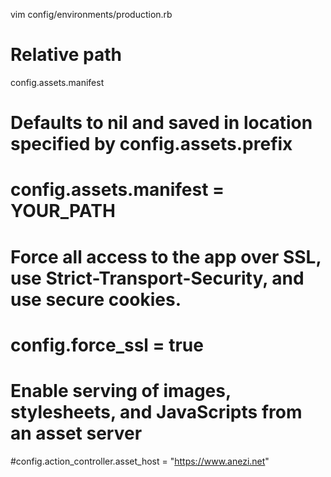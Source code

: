 vim config/environments/production.rb

# Relative path
config.assets.manifest

  # Defaults to nil and saved in location specified by config.assets.prefix
  # config.assets.manifest = YOUR_PATH


  # Force all access to the app over SSL, use Strict-Transport-Security, and use secure cookies.
  # config.force_ssl = true

  # Enable serving of images, stylesheets, and JavaScripts from an asset server
  #config.action_controller.asset_host = "https://www.anezi.net"



